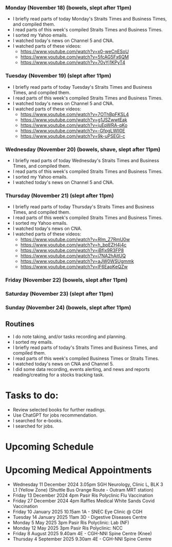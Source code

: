 ### Monday (November 18) (bowels, slept after 11pm)
- I briefly read parts of today Monday's Straits Times and Business Times, and compiled them.
- I read parts of this week's compiled Straits Times and Business Times.
- I sorted my Yahoo emails.
- I watched today's news on Channel 5 and CNA.
- I watched parts of these videos:
    - https://www.youtube.com/watch?v=x0-weCnESoU
    - https://www.youtube.com/watch?v=5fcAG5Fx6QM
    - https://www.youtube.com/watch?v=70vYj1KPyT4

### Tuesday (November 19) (slept after 11pm)
- I briefly read parts of today Tuesday's Straits Times and Business Times, and compiled them.
- I read parts of this week's compiled Straits Times and Business Times.
- I watched today's news on Channel 5 and CNA.
- I watched parts of these videos:
    - https://www.youtube.com/watch?v=7OThBpFKSL4
    - https://www.youtube.com/watch?v=g1JSZwwtEak
    - https://www.youtube.com/watch?v=juEpWRA-qKo
    - https://www.youtube.com/watch?v=-GfpgLWll0E
    - https://www.youtube.com/watch?v=9k-uPSEGl-c

### Wednesday (November 20) (bowels, shave, slept after 11pm)
- I briefly read parts of today Wednesday's Straits Times and Business Times, and compiled them.
- I read parts of this week's compiled Straits Times and Business Times.
- I sorted my Yahoo emails.
- I watched today's news on Channel 5 and CNA.

### Thursday (November 21) (slept after 11pm)
- I briefly read parts of today Thursday's Straits Times and Business Times, and compiled them.
- I read parts of this week's compiled Straits Times and Business Times.
- I sorted my Yahoo emails.
- I watched today's news on CNA.
- I watched parts of these videos:
    - https://www.youtube.com/watch?v=Rlm_Z7RmU0w
    - https://www.youtube.com/watch?v=h_bpEZH4j4c
    - https://www.youtube.com/watch?v=iBfjx9R3FP8
    - https://www.youtube.com/watch?v=i7NA2hAitUQ
    - https://www.youtube.com/watch?v=aJW0WSUgmmk
    - https://www.youtube.com/watch?v=lF6EapKeQZw

### Friday (November 22) (bowels, slept after 11pm)


### Saturday (November 23) (slept after 11pm)


### Sunday (November 24) (bowels, slept after 11pm)





## Routines
- I do note taking, and/or tasks recording and planning.
- I sorted my emails.
- I briefly read parts of today's Straits Times and Business Times, and compiled them.
- I read parts of this week's compiled Business Times or Straits Times.
- I watched today's news on CNA and Channel 5.
- I did some data recording, events alerting, and news and reports reading/creating for a stocks tracking task.

# Tasks to do:
- Review selected books for further readings.
- Use ChatGPT for jobs recommendation.
- I searched for e-books.
- I searched for jobs.

# Upcoming Schedule

# Upcoming Medical Appointments
- Wednesday 11 December 2024 3.05pm SGH Neurology, Clinic L, BLK 3 L1 (Yellow Zone) (Shuttle Bus Orange Route - Outram MRT station)
- Friday 13 December 2024 4pm Pasir Ris Polyclinic Flu Vaccination
- Friday 27 December 2024 4pm Raffles Medical White Sands Covid Vaccination
- Friday 10 January 2025 10.15am 1A - SNEC Eye Clinic @ CGH
- Tuesday 14 January 2025 11am 3D - Digestive Diseases Centre
- Monday 5 May 2025 3pm Pasir Ris Polyclinic: Lab (NF)
- Monday 12 May 2025 3pm Pasir Ris Polyclinic: NCC
- Friday 8 August 2025 9.40am 4E - CGH-NNI Spine Centre (Knee)
- Thursday 4 September 2025 9.30am 4E - CGH-NNI Spine Centre
